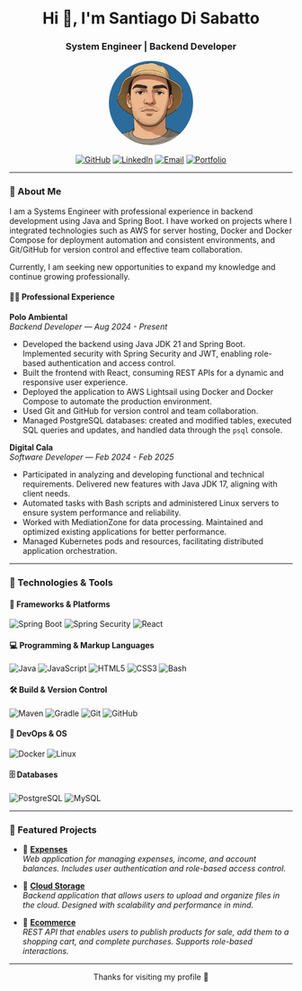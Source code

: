 <h1 align="center">Hi 👋, I'm Santiago Di Sabatto</h1>
<h3 align="center"> System Engineer | Backend Developer</h3>

<p align="center">
  <img src="/avatar.png" alt="Your avatar" width="150" style="border-radius: 50%;">
</p>

<p align="center">
  <a href="https://github.com/disa-02"><img alt="GitHub" src="https://img.shields.io/badge/GitHub-181717?style=for-the-badge&logo=github&logoColor=white" /></a>
  <a href="https://www.linkedin.com/in/santiagodisabatto"><img alt="LinkedIn" src="https://img.shields.io/badge/LinkedIn-0A66C2?style=for-the-badge&logo=linkedin&logoColor=white" /></a>
  <a href="mailto:santiagodisabatto@gmail.com"><img alt="Email" src="https://img.shields.io/badge/Email-D14836?style=for-the-badge&logo=gmail&logoColor=white" /></a>
  <a href="https://disa-02.github.io/portfolio/ "><img alt="Portfolio" src="https://img.shields.io/badge/Portfolio-000000?style=for-the-badge&logo=web&logoColor=white" /></a>
</p>

---

### 🧠 About Me

I am a Systems Engineer with professional experience in backend development using Java and Spring Boot. I have worked on projects where I integrated technologies such as AWS for server hosting, Docker and Docker Compose for deployment automation and consistent environments, and Git/GitHub for version control and effective team collaboration.

Currently, I am seeking new opportunities to expand my knowledge and continue growing professionally.

#### 👨‍💻 Professional Experience

**Polo Ambiental**  
_Backend Developer — Aug 2024 - Present_  
- Developed the backend using Java JDK 21 and Spring Boot. Implemented security with Spring Security and JWT, enabling role-based authentication and access control.  
- Built the frontend with React, consuming REST APIs for a dynamic and responsive user experience.  
- Deployed the application to AWS Lightsail using Docker and Docker Compose to automate the production environment.  
- Used Git and GitHub for version control and team collaboration.  
- Managed PostgreSQL databases: created and modified tables, executed SQL queries and updates, and handled data through the `psql` console.

**Digital Cala**  
_Software Developer — Feb 2024 - Feb 2025_  
- Participated in analyzing and developing functional and technical requirements. Delivered new features with Java JDK 17, aligning with client needs.  
- Automated tasks with Bash scripts and administered Linux servers to ensure system performance and reliability.  
- Worked with MediationZone for data processing. Maintained and optimized existing applications for better performance.  
- Managed Kubernetes pods and resources, facilitating distributed application orchestration.

---

### 🚀 Technologies & Tools

#### 🧰 Frameworks & Platforms
![Spring Boot](https://img.shields.io/badge/Spring_Boot-6DB33F?style=flat&logo=spring-boot)
![Spring Security](https://img.shields.io/badge/Spring_Security-6DB33F?style=flat&logo=spring-security&logoColor=white)
![React](https://img.shields.io/badge/React-20232A?style=flat&logo=react&logoColor=61DAFB)

#### 💻 Programming & Markup Languages
![Java](https://img.shields.io/badge/Java-ED8B00?style=flat&logo=java&logoColor=white)
![JavaScript](https://img.shields.io/badge/JavaScript-F7DF1E?style=flat&logo=javascript&logoColor=black)
![HTML5](https://img.shields.io/badge/HTML5-E34F26?style=flat&logo=html5&logoColor=white)
![CSS3](https://img.shields.io/badge/CSS3-1572B6?style=flat&logo=css3)
![Bash](https://img.shields.io/badge/Bash-121011?style=flat&logo=gnu-bash&logoColor=white)

#### 🛠️ Build & Version Control
![Maven](https://img.shields.io/badge/Maven-C71A36?style=flat&logo=apache-maven&logoColor=white)
![Gradle](https://img.shields.io/badge/Gradle-02303A?style=flat&logo=gradle)
![Git](https://img.shields.io/badge/Git-F05032?style=flat&logo=git&logoColor=white)
![GitHub](https://img.shields.io/badge/GitHub-181717?style=flat&logo=github)

#### 🐳 DevOps & OS
![Docker](https://img.shields.io/badge/Docker-2496ED?style=flat&logo=docker&logoColor=white)
![Linux](https://img.shields.io/badge/Linux-FCC624?style=flat&logo=linux&logoColor=black)

#### 🗄️ Databases
![PostgreSQL](https://img.shields.io/badge/PostgreSQL-336791?style=flat&logo=postgresql&logoColor=white)
![MySQL](https://img.shields.io/badge/MySQL-4479A1?style=flat&logo=mysql&logoColor=white)

---

### 📌 Featured Projects

- 🔗 [**Expenses**](https://github.com/disa-02/expenses)  
  _Web application for managing expenses, income, and account balances. Includes user authentication and role-based access control._

- 🔗 [**Cloud Storage**](https://github.com/disa-02/cloudStorage)  
  _Backend application that allows users to upload and organize files in the cloud. Designed with scalability and performance in mind._

- 🔗 [**Ecommerce**](https://github.com/disa-02/ecommerce)  
  _REST API that enables users to publish products for sale, add them to a shopping cart, and complete purchases. Supports role-based interactions._

---

<p align="center">Thanks for visiting my profile 🚀</p>
